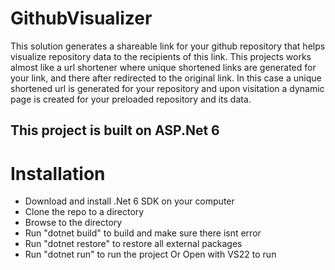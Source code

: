 # GithubVisualizer

This solution generates a shareable link for your github repository that helps visualize repository data to the recipients of this link. This projects works almost like a url shortener where unique shortened links are generated for your link, and there after redirected to the original link. In this case a unique shortened url is generated for your repository and upon visitation a dynamic page is created for your preloaded repository and its data.

## This project is built on ASP.Net 6

# Installation

- Download and install .Net 6 SDK on your computer
- Clone the repo to a directory
- Browse to the directory
- Run "dotnet build" to build and make sure there isnt error
- Run "dotnet restore" to restore all external packages
- Run "dotnet run" to run the project Or Open with VS22 to run
